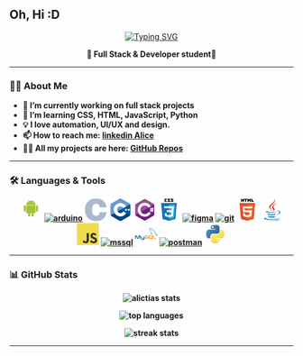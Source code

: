 ## Oh, Hi :D<!-- Typing SVG -->
<p align="center">
  <a href="https://git.io/typing-svg">
    <img src="https://readme-typing-svg.herokuapp.com?font=Fira+Code&duration=2000&pause=5000&color=F7004D&center=true&width=435&lines=I'm+Alice+%3AD+%F0%9F%91%A9%E2%80%8D%F0%9F%92%BB+" alt="Typing SVG" />
  </a>
</p>
<p align="center">
  <b>🌱 Full Stack & Developer student🚀<br>
</p>

---

### 🧑‍💻 About Me

- 🔭 I’m currently working on **full stack projects**
- 🌱 I’m learning **CSS, HTML, JavaScript, Python**
- 💡 I love automation, UI/UX and design.
- 📫 How to reach me: <a href="https://www.linkedin.com/in/alice-t-710290207">linkedin Alice</a>
- 👨‍💻 All my projects are here: [GitHub Repos](https://github.com/Alictias?tab=repositories)

---

### 🛠️ Languages & Tools

<p align="center">
  <a href="https://developer.android.com" target="_blank"><img src="https://raw.githubusercontent.com/devicons/devicon/master/icons/android/android-original-wordmark.svg" alt="android" width="40" height="40"/></a>
  <a href="https://www.arduino.cc/" target="_blank"><img src="https://cdn.worldvectorlogo.com/logos/arduino-1.svg" alt="arduino" width="40" height="40"/></a>
  <a href="https://www.cprogramming.com/" target="_blank"><img src="https://raw.githubusercontent.com/devicons/devicon/master/icons/c/c-original.svg" alt="c" width="40" height="40"/></a>
  <a href="https://www.w3schools.com/cpp/" target="_blank"><img src="https://raw.githubusercontent.com/devicons/devicon/master/icons/cplusplus/cplusplus-original.svg" alt="cplusplus" width="40" height="40"/></a>
  <a href="https://www.w3schools.com/cs/" target="_blank"><img src="https://raw.githubusercontent.com/devicons/devicon/master/icons/csharp/csharp-original.svg" alt="csharp" width="40" height="40"/></a>
  <a href="https://www.w3schools.com/css/" target="_blank"><img src="https://raw.githubusercontent.com/devicons/devicon/master/icons/css3/css3-original-wordmark.svg" alt="css3" width="40" height="40"/></a>
  <a href="https://www.figma.com/" target="_blank"><img src="https://www.vectorlogo.zone/logos/figma/figma-icon.svg" alt="figma" width="40" height="40"/></a>
  <a href="https://git-scm.com/" target="_blank"><img src="https://www.vectorlogo.zone/logos/git-scm/git-scm-icon.svg" alt="git" width="40" height="40"/></a>
  <a href="https://www.w3.org/html/" target="_blank"><img src="https://raw.githubusercontent.com/devicons/devicon/master/icons/html5/html5-original-wordmark.svg" alt="html5" width="40" height="40"/></a>
  <a href="https://www.java.com" target="_blank"><img src="https://raw.githubusercontent.com/devicons/devicon/master/icons/java/java-original.svg" alt="java" width="40" height="40"/></a>
  <a href="https://developer.mozilla.org/en-US/docs/Web/JavaScript" target="_blank"><img src="https://raw.githubusercontent.com/devicons/devicon/master/icons/javascript/javascript-original.svg" alt="javascript" width="40" height="40"/></a>
  <a href="https://www.microsoft.com/en-us/sql-server" target="_blank"><img src="https://www.svgrepo.com/show/303229/microsoft-sql-server-logo.svg" alt="mssql" width="40" height="40"/></a>
  <a href="https://www.mysql.com/" target="_blank"><img src="https://raw.githubusercontent.com/devicons/devicon/master/icons/mysql/mysql-original-wordmark.svg" alt="mysql" width="40" height="40"/></a>
  <a href="https://postman.com" target="_blank"><img src="https://www.vectorlogo.zone/logos/getpostman/getpostman-icon.svg" alt="postman" width="40" height="40"/></a>
  <a href="https://www.python.org" target="_blank"><img src="https://raw.githubusercontent.com/devicons/devicon/master/icons/python/python-original.svg" alt="python" width="40" height="40"/></a>
</p>

---

### 📊 GitHub Stats

<p align="center">
  <img src="https://github-readme-stats.vercel.app/api?username=alictias&show_icons=true&theme=radical" alt="alictias stats"/>
</p>
<p align="center">
  <img src="https://github-readme-stats.vercel.app/api/top-langs?username=alictias&show_icons=true&locale=en&layout=compact&theme=radical" alt="top languages"/>
</p>
<p align="center">
  <img src="https://github-readme-streak-stats.herokuapp.com/?user=alictias&theme=radical" alt="streak stats"/>
</p>

---

<!-- Optional: Contact section (add your socials if you want) -->
<!--
### 📫 Connect with me

<p align="center">
  <a href="mailto:alice.yourmail@email.com"><img src="https://img.shields.io/badge/email-D14836?style=for-the-badge&logo=gmail&logoColor=white"/></a>
  <a href="https://linkedin.com/in/YOUR-LINKEDIN"><img src="https://img.shields.io/badge/linkedin-0077B5?style=for-the-badge&logo=linkedin&logoColor=white"/></a>
  <a href="https://twitter.com/YOUR-TWITTER"><img src="https://img.shields.io/badge/twitter-1DA1F2?style=for-the-badge&logo=twitter&logoColor=white"/></a>
</p>
-->
